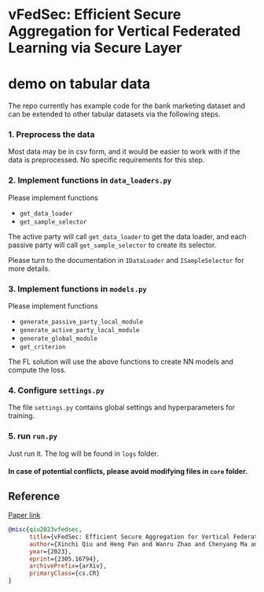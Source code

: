 # vFedSec: Efficient Secure Aggregation for Vertical Federated Learning via Secure Layer
# demo on tabular data
The repo currently has example code for the bank marketing dataset
and can be extended to other tabular datasets via the following steps.

### 1. Preprocess the data

Most data may be in csv form, and it would be easier to work with 
if the data is preprocessed. No specific requirements for this step.

### 2. Implement functions in `data_loaders.py`

Please implement functions
- `get_data_loader`
- `get_sample_selector`

The active party will call `get_data_loader` to get the data loader, 
and each passive party will call `get_sample_selector` to create its selector.

Please turn to the documentation in `IDataLoader` and `ISampleSelector` for more details.

### 3. Implement functions in `models.py`

Please implement functions

- `generate_passive_party_local_module`
- `generate_active_party_local_module`
- `generate_global_module`
- `get_criterion`

The FL solution will use the above functions to create NN models and compute the loss.

### 4. Configure `settings.py`

The file `settings.py` contains global settings and hyperparameters for training.

### 5. run `run.py`

Just run it. The log will be found in `logs` folder.


#### In case of potential conflicts, please avoid modifying files in `core` folder.


## Reference
[Paper link](https://arxiv.org/abs/2305.16794)

```bibtex
@misc{qiu2023vfedsec,
      title={vFedSec: Efficient Secure Aggregation for Vertical Federated Learning via Secure Layer}, 
      author={Xinchi Qiu and Heng Pan and Wanru Zhao and Chenyang Ma and Pedro P. B. Gusmao and Nicholas D. Lane},
      year={2023},
      eprint={2305.16794},
      archivePrefix={arXiv},
      primaryClass={cs.CR}
}
```
